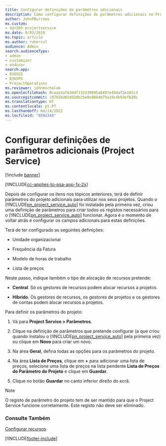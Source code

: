 ```yaml
---
title: Configurar definições de parâmetros adicionais
description: Como configurar definições de parâmetros adicionais no Project Service
author: JohnPBurrows
ms.custom:
- dyn365-projectservice
ms.date: 8/03/2018
ms.topic: article
ms.author: ruhercul
audience: Admin
search.audienceType:
- admin
- customizer
- enduser
search.app:
- D365CE
- D365PS
- ProjectOperations
ms.reviewer: johnmichalak
ms.openlocfilehash: 0ceaa3af630df132339895a8497e49daf2e102c3
ms.sourcegitcommit: c0792bd65d92db25e0e8864879a19c4b93efb10c
ms.translationtype: HT
ms.contentlocale: pt-PT
ms.lasthandoff: 04/14/2022
ms.locfileid: "8592343"
---
```

# <a name="configure-additional-parameter-settings-project-service"></a>Configurar definições de parâmetros adicionais (Project Service)

[!include [banner](../includes/psa-now-project-operations.md)]

[!INCLUDE[cc-applies-to-psa-app-1x-2x](../includes/cc-applies-to-psa-app-1x-2x.md)]

Depois de configurar os itens nos tópicos anteriores, terá de definir parâmetros do projeto adicionais para utilizar nos seus projetos. Quando o [!INCLUDE[pn_project_service_auto](../includes/pn-project-service-auto.md)] foi instalado pela primeira vez, criou uma definição de parâmetros para criar todos os registos necessários para o [!INCLUDE[pn_project_service_auto](../includes/pn-project-service-auto.md)] funcionar. Agora é o momento de voltar atrás e configurar os campos adicionais para estas definições.  
  
 Terá de ter configurado as seguintes definições:  
  
-   Unidade organizacional  
  
-   Frequência da Fatura  
  
-   Modelo de horas de trabalho  
  
-   Lista de preços  
 
Neste passo, indique também o tipo de alocação de recursos pretende:  
  
- **Central**. Só os gestores de recursos podem alocar recursos a projetos.  
  
- **Híbrido**. Os gestores de recursos, os gestores de projetos e os gestores de contas podem alocar recursos a projetos.  
  
 
Para definir os parâmetros do projeto:  
  
1. Vá para **Project Service > Parâmetros**.  
  
2. Clique na definição de parâmetros que pretende configurar (a que criou quando instalou o [!INCLUDE[pn_project_service_auto](../includes/pn-project-service-auto.md)] pela primeira vez) ou clique em **Novo** para criar um novo.  
  
3. Na área **Geral**, defina todas as opções para os parâmetros do projeto.  
  
4. Na área **Lista de Preços**, clique em **+** para adicionar uma lista de preços, selecione uma lista de preços na lista pendente **Lista de Preços do Parâmetro do Projeto** e clique em **Guardar**.  
  
5. Clique no botão **Guardar** no canto inferior direito do ecrã.  

> [!NOTE]
> O registo de parâmetro do projeto tem de ser mantido para que o Project Service funcione corretamente. Este registo não deve ser eliminado.

### <a name="see-also"></a>Consulte Também  
 [Configurar recursos](../psa/set-up-resources.md)


[!INCLUDE[footer-include](../includes/footer-banner.md)]
